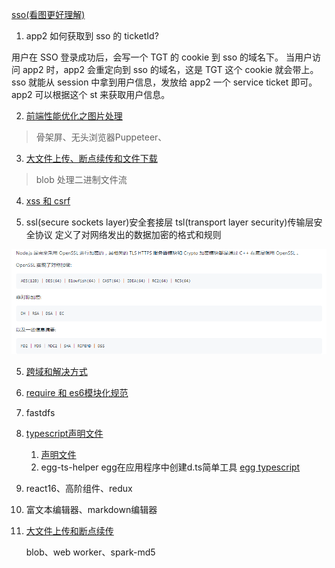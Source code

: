 [sso(看图更好理解)](https://www.jianshu.com/p/75edcc05acfd)

1. app2 如何获取到 sso 的 ticketId?

用户在 SSO 登录成功后，会写一个 TGT 的 cookie 到 sso 的域名下。 当用户访问 app2 时，app2 会重定向到 sso 的域名，这是 TGT 这个 cookie 就会带上。sso 就能从 session 中拿到用户信息，发放给 app2 一个 service ticket 即可。app2 可以根据这个 st 来获取用户信息。

2. [前端性能优化之图片处理](https://juejin.cn/post/6965761736083243044#heading-16)

> 骨架屏、无头浏览器Puppeteer、


3. [大文件上传、断点续传和文件下载](https://github.com/Michael-lzg/my--article/blob/master/other/%E8%B0%88%E8%B0%88%E5%85%B3%E4%BA%8E%E6%96%87%E4%BB%B6%E4%B8%8A%E4%BC%A0%E4%B8%8B%E8%BD%BD%E9%82%A3%E4%BA%9B%E4%BA%8B.md)

> blob 处理二进制文件流

4. [xss 和 csrf](https://juejin.cn/post/6844903638532358151)

5. ssl(secure sockets layer)安全套接层
    tsl(transport layer security)传输层安全协议 定义了对网络发出的数据加密的格式和规则

![ssl](../imgs/ssl.png)

5. [跨域和解决方式](https://juejin.cn/post/6844903767226351623)

6. [require 和 es6模块化规范](https://zhuanlan.zhihu.com/p/121770261)

7. fastdfs

8. [typescript声明文件](https://zhuanlan.zhihu.com/p/133344957)

    1. [声明文件](https://ts.xcatliu.com/basics/declaration-files.html)
    2. egg-ts-helper egg在应用程序中创建d.ts简单工具  [egg typescript](https://zhuanlan.zhihu.com/p/35334932)

9. react16、高阶组件、redux

10. 富文本编辑器、markdown编辑器

11. [大文件上传和断点续传](https://juejin.cn/post/6844904046436843527#heading-20)

    blob、web worker、spark-md5
